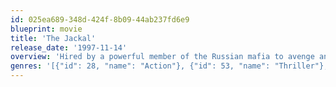 ```yaml
---
id: 025ea689-348d-424f-8b09-44ab237fd6e9
blueprint: movie
title: 'The Jackal'
release_date: '1997-11-14'
overview: 'Hired by a powerful member of the Russian mafia to avenge an FBI sting that left his brother dead, the perfectionist Jackal proves an elusive target for the men charged with the task of bringing him down: a deputy FBI boss and a former IRA terrorist.'
genres: '[{"id": 28, "name": "Action"}, {"id": 53, "name": "Thriller"}, {"id": 12, "name": "Adventure"}, {"id": 80, "name": "Crime"}]'
---
```

